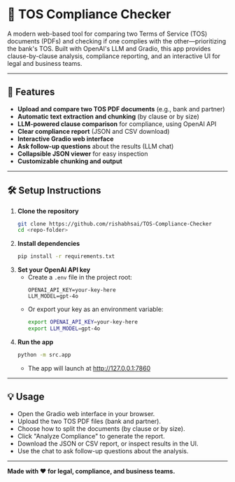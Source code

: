 # 📝 TOS Compliance Checker

A modern web-based tool for comparing two Terms of Service (TOS) documents (PDFs) and checking if one complies with the other—prioritizing the bank's TOS. Built with OpenAI's LLM and Gradio, this app provides clause-by-clause analysis, compliance reporting, and an interactive UI for legal and business teams.

---

## 🚀 Features
- **Upload and compare two TOS PDF documents** (e.g., bank and partner)
- **Automatic text extraction and chunking** (by clause or by size)
- **LLM-powered clause comparison** for compliance, using OpenAI API
- **Clear compliance report** (JSON and CSV download)
- **Interactive Gradio web interface**
- **Ask follow-up questions** about the results (LLM chat)
- **Collapsible JSON viewer** for easy inspection
- **Customizable chunking and output**

---

## 🛠️ Setup Instructions

1. **Clone the repository**
   ```bash
   git clone https://github.com/rishabhsai/TOS-Compliance-Checker
   cd <repo-folder>
   ```
2. **Install dependencies**
   ```bash
   pip install -r requirements.txt
   ```
3. **Set your OpenAI API key**
   - Create a `.env` file in the project root:
     ```env
     OPENAI_API_KEY=your-key-here
     LLM_MODEL=gpt-4o
     ```
   - Or export your key as an environment variable:
     ```bash
     export OPENAI_API_KEY=your-key-here
     export LLM_MODEL=gpt-4o
     ```
4. **Run the app**
   ```bash
   python -m src.app
   ```
   - The app will launch at http://127.0.0.1:7860

---

## 💡 Usage
- Open the Gradio web interface in your browser.
- Upload the two TOS PDF files (bank and partner).
- Choose how to split the documents (by clause or by size).
- Click "Analyze Compliance" to generate the report.
- Download the JSON or CSV report, or inspect results in the UI.
- Use the chat to ask follow-up questions about the analysis.

---

**Made with ❤️ for legal, compliance, and business teams.** 
